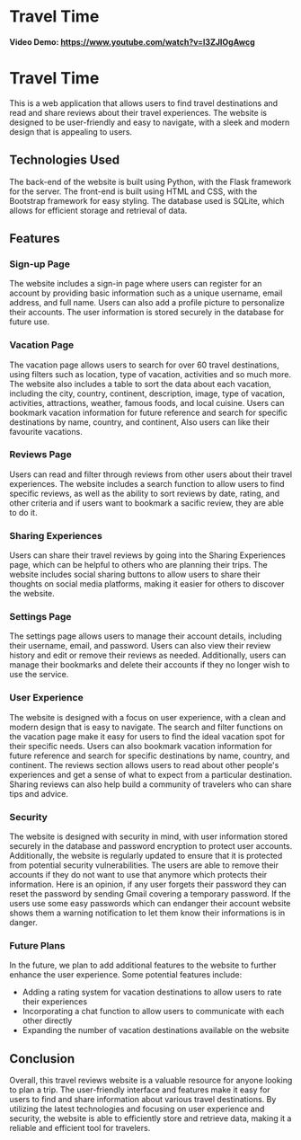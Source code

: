 # Travel Time

#### Video Demo:  https://www.youtube.com/watch?v=l3ZJIOgAwcg

# Travel Time

This is a web application that allows users to find travel destinations and read and share reviews about their travel experiences. The website is designed to be user-friendly and easy to navigate, with a sleek and modern design that is appealing to users.

## Technologies Used

The back-end of the website is built using Python, with the Flask framework for the server. The front-end is built using HTML and CSS, with the Bootstrap framework for easy styling. The database used is SQLite, which allows for efficient storage and retrieval of data.

## Features

### Sign-up Page

The website includes a sign-in page where users can register for an account by providing basic information such as a unique username, email address, and full name. Users can also add a profile picture to personalize their accounts. The user information is stored securely in the database for future use.

### Vacation Page

The vacation page allows users to search for over 60 travel destinations, using filters such as location, type of vacation, activities and so much more. The website also includes a table to sort the data about each vacation, including the city, country, continent, description, image, type of vacation, activities, attractions, weather, famous foods, and local cuisine. Users can bookmark vacation information for future reference and search for specific destinations by name, country, and continent, Also users can like their favourite vacations.

### Reviews Page

Users can read and filter through reviews from other users about their travel experiences. The website includes a search function to allow users to find specific reviews, as well as the ability to sort reviews by date, rating, and other criteria and if users want to bookmark a sacific review, they are able to do it.

### Sharing Experiences

Users can share their travel reviews by going into the Sharing Experiences page, which can be helpful to others who are planning their trips. The website includes social sharing buttons to allow users to share their thoughts on social media platforms, making it easier for others to discover the website.

### Settings Page

The settings page allows users to manage their account details, including their username, email, and password. Users can also view their review history and edit or remove their reviews as needed. Additionally, users can manage their bookmarks and delete their accounts if they no longer wish to use the service.

### User Experience

The website is designed with a focus on user experience, with a clean and modern design that is easy to navigate. The search and filter functions on the vacation page make it easy for users to find the ideal vacation spot for their specific needs. Users can also bookmark vacation information for future reference and search for specific destinations by name, country, and continent. The reviews section allows users to read about other people's experiences and get a sense of what to expect from a particular destination. Sharing reviews can also help build a community of travelers who can share tips and advice.

### Security

The website is designed with security in mind, with user information stored securely in the database and password encryption to protect user accounts. Additionally, the website is regularly updated to ensure that it is protected from potential security vulnerabilities.
The users are able to remove their accounts if they do not want to use that anymore which protects their information.
Here is an opinion, if any user forgets their password they can reset the password by sending Gmail covering a temporary password.
If the users use some easy passwords which can endanger their account website shows them a warning notification to let them know their informations is in danger.

### Future Plans

In the future, we plan to add additional features to the website to further enhance the user experience. Some potential features include:

- Adding a rating system for vacation destinations to allow users to rate their experiences
- Incorporating a chat function to allow users to communicate with each other directly
- Expanding the number of vacation destinations available on the website

## Conclusion

Overall, this travel reviews website is a valuable resource for anyone looking to plan a trip. The user-friendly interface and features make it easy for users to find and share information about various travel destinations. By utilizing the latest technologies and focusing on user experience and security, the website is able to efficiently store and retrieve data, making it a reliable and efficient tool for travelers.
